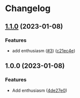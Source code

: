 # Changelog

## [1.1.0](https://github.com/theo-r/go-hello-world/compare/v1.0.0...v1.1.0) (2023-01-08)


### Features

* add enthusiasm ([#3](https://github.com/theo-r/go-hello-world/issues/3)) ([c21ec4e](https://github.com/theo-r/go-hello-world/commit/c21ec4e28c6647fd7deab43f352957436b23850a))

## 1.0.0 (2023-01-08)


### Features

* Add enthusiasm ([4de27e0](https://github.com/theo-r/go-hello-world/commit/4de27e010baa294d5144f35e62acacb81b081353))
